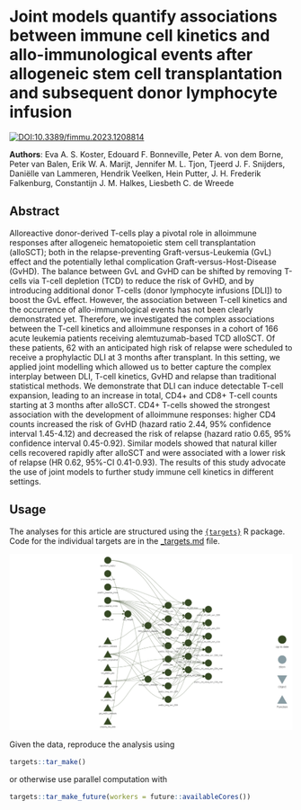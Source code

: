 # Joint models quantify associations between immune cell kinetics and allo-immunological events after allogeneic stem cell transplantation and subsequent donor lymphocyte infusion

[![DOI:10.3389/fimmu.2023.1208814](https://zenodo.org/badge/DOI/10.1177/09622802221102623.svg)](https://doi.org/10.3389/fimmu.2023.1208814)

**Authors**: Eva A. S. Koster, Edouard F. Bonneville, Peter A. von dem Borne, Peter van Balen, Erik W. A. Marijt, Jennifer M. L. Tjon, Tjeerd J. F. Snijders, Daniëlle van Lammeren, Hendrik Veelken, Hein Putter, J. H. Frederik Falkenburg, Constantijn J. M. Halkes, Liesbeth C. de Wreede

## Abstract

Alloreactive donor-derived T-cells play a pivotal role in alloimmune responses after allogeneic hematopoietic stem cell transplantation (alloSCT); both in the relapse-preventing Graft-versus-Leukemia (GvL) effect and the potentially lethal complication Graft-versus-Host-Disease (GvHD). The balance between GvL and GvHD can be shifted by removing T-cells via T-cell depletion (TCD) to reduce the risk of GvHD, and by introducing additional donor T-cells (donor lymphocyte infusions [DLI]) to boost the GvL effect. However, the association between T-cell kinetics and the occurrence of allo-immunological events has not been clearly demonstrated yet. Therefore, we investigated the complex associations between the T-cell kinetics and alloimmune responses in a cohort of 166 acute leukemia patients receiving alemtuzumab-based TCD alloSCT. Of these patients, 62 with an anticipated high risk of relapse were scheduled to receive a prophylactic DLI at 3 months after transplant. In this setting, we applied joint modelling which allowed us to better capture the complex interplay between DLI, T-cell kinetics, GvHD and relapse than traditional statistical methods. We demonstrate that DLI can induce detectable T-cell expansion, leading to an increase in total, CD4+ and CD8+ T-cell counts starting at 3 months after alloSCT. CD4+ T-cells showed the strongest association with the development of alloimmune responses: higher CD4 counts increased the risk of GvHD (hazard ratio 2.44, 95% confidence interval 1.45-4.12) and decreased the risk of relapse (hazard ratio 0.65, 95% confidence interval 0.45-0.92). Similar models showed that natural killer cells recovered rapidly after alloSCT and were associated with a lower risk of relapse (HR 0.62, 95%-CI 0.41-0.93). The results of this study advocate the use of joint models to further study immune cell kinetics in different settings.

## Usage

The analyses for this article are structured using the [`{targets}`](https://github.com/ropensci/targets) R package. Code for the individual targets are in the [_targets.md](./_targets.md) file.

![](analysis/pipeline-vis.PNG)

Given the data, reproduce the analysis using

``` r
targets::tar_make()
```

or otherwise use parallel computation with

``` r
targets::tar_make_future(workers = future::availableCores())
```

